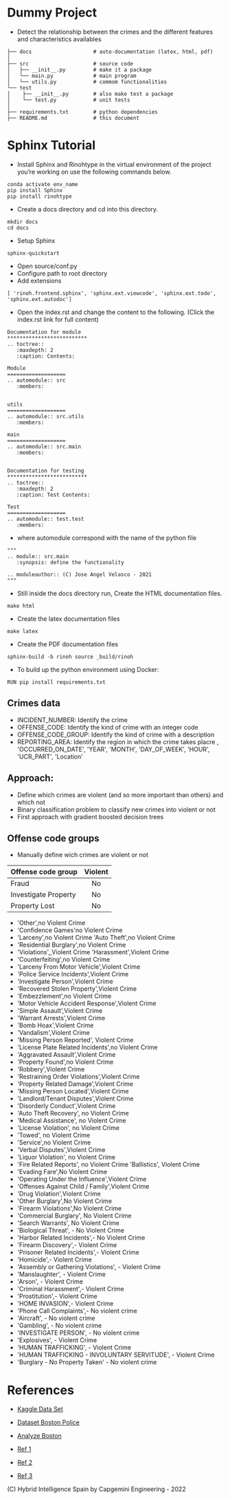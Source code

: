 # Dummy Project
* Detect the relationship between the crimes and the different features and characteristics availables


```
├── docs                    # auto-documentation (latex, html, pdf)
│ 
├── src                     # source code
│   ├── __init__.py         # make it a package
│   └── main.py             # main program
│   └── utils.py            # commom functionalities
└── test
│    ├── __init__.py        # also make test a package
│    └── test.py            # unit tests
│
├── requirements.txt        # python dependencies 
├── README.md               # this document
```


# Sphinx Tutorial
*  Install Sphinx and Rinohtype in the virtual environment of the project you’re working on use the following commands below.
```
conda activate env_name
pip install Sphinx
pip install rinohtype
```
*  Create a docs directory and cd into this directory.
```
mkdir docs
cd docs
```
* Setup Sphinx
```
sphinx-quickstart
```
* Open source/conf.py
* Configure path to root directory
* Add extensions
```
[ 'rinoh.frontend.sphinx', 'sphinx.ext.viewcode', 'sphinx.ext.todo', 'sphinx.ext.autodoc']
```
* Open the index.rst and change the content to the following. (Click the index.rst  link for full content)
```
Documentation for module
**************************
.. toctree::
   :maxdepth: 2
   :caption: Contents:

Module
===================
.. automodule:: src
   :members:


utils
===================
.. automodule:: src.utils
   :members:

main
===================
.. automodule:: src.main
   :members:


Documentation for testing
**************************
.. toctree::
   :maxdepth: 2
   :caption: Test Contents:

Test
===================
.. automodule:: test.test
   :members:

```

* where automodule correspond with the name of the python file 
```
"""
.. module:: src.main
   :synopsis: define the functionality

.. moduleauthor:: (C) Jose Angel Velasco - 2021
"""
```

* Still inside the docs directory run, Create the HTML documentation files.
```
make html
```
* Create the latex documentation files
```
make latex
```
* Create the PDF documentation files
```
sphinx-build -b rinoh source _build/rinoh
```

* To build up the python environment using Docker:
```
RUN pip install requirements.txt
```
## Crimes data
      

  * INCIDENT_NUMBER: Identify the crime
  * OFFENSE_CODE: Identify the kind of crime with an integer code
  * OFFENSE_CODE_GROUP: Identify the kind of crime with a description
  * REPORTING_AREA: Identify the region in which the crime takes placre
    , 'OCCURRED_ON_DATE', 'YEAR', 'MONTH', 'DAY_OF_WEEK',
 'HOUR', 'UCR_PART', 'Location'

## Approach:
* Define which crimes are violent (and so more important than others) and which not
* Binary classification problem to classify new crimes into violent or not
* First approach with gradient boosted decision trees 

## Offense code groups
* Manually define wich crimes are violent or not 

| Offense code group   |      Violent      |
|----------|:-------------:|
| Fraud|  No | 
| Investigate Property |    No   | 
| Property Lost | No |



* 'Other',no Violent Crime
* 'Confidence Games'no Violent Crime
* 'Larceny',no Violent Crime
  'Auto Theft',no Violent Crime
* 'Residential Burglary',no Violent Crime
* 'Violations',,Violent Crime
  'Harassment',Violent Crime
* 'Counterfeiting',no Violent Crime
* 'Larceny From Motor Vehicle',Violent Crime
* 'Police Service Incidents',Violent Crime
* 'Investigate Person',Violent Crime
* 'Recovered Stolen Property',Violent Crime
* 'Embezzlement',no Violent Crime
* 'Motor Vehicle Accident Response',Violent Crime
* 'Simple Assault',Violent Crime
* 'Warrant Arrests',Violent Crime
* 'Bomb Hoax',Violent Crime
* 'Vandalism',Violent Crime
* 'Missing Person Reported', Violent Crime
* 'License Plate Related Incidents',no Violent Crime
* 'Aggravated Assault',Violent Crime
* 'Property Found',no Violent Crime
* 'Robbery',Violent Crime
* 'Restraining Order Violations',Violent Crime
* 'Property Related Damage',Violent Crime
* 'Missing Person Located',Violent Crime
* 'Landlord/Tenant Disputes',Violent Crime
* 'Disorderly Conduct',Violent Crime
* 'Auto Theft Recovery', no Violent Crime
* 'Medical Assistance', no Violent Crime
* 'License Violation', no Violent Crime
* 'Towed', no Violent Crime
* 'Service',no Violent Crime
* 'Verbal Disputes',Violent Crime
* 'Liquor Violation', no Violent Crime
* 'Fire Related Reports', no Violent Crime
  'Ballistics', Violent Crime
* 'Evading Fare',No Violent Crime
* 'Operating Under the Influence',Violent Crime
* 'Offenses Against Child / Family',Violent Crime
* 'Drug Violation',Violent Crime
* 'Other Burglary',No Violent Crime
* 'Firearm Violations',No Violent Crime
* 'Commercial Burglary', No Violent Crime
* 'Search Warrants', No Violent Crime
* 'Biological Threat', - No Violent Crime
* 'Harbor Related Incidents',- No Violent Crime
* 'Firearm Discovery',- Violent Crime
* 'Prisoner Related Incidents',- Violent Crime
* 'Homicide',- Violent Crime
* 'Assembly or Gathering Violations', - Violent Crime
* 'Manslaughter', - Violent Crime
* 'Arson', - Violent Crime
* 'Criminal Harassment',- Violent Crime
* 'Prostitution',- Violent Crime
* 'HOME INVASION',- Violent Crime
* 'Phone Call Complaints',- No violent crime
* 'Aircraft', - No violent crime
* 'Gambling', - No violent crime
* 'INVESTIGATE PERSON', - No violent crime
* 'Explosives', - Violent Crime
* 'HUMAN TRAFFICKING', - Violent Crime
* 'HUMAN TRAFFICKING - INVOLUNTARY SERVITUDE', - Violent Crime
* 'Burglary - No Property Taken' - No violent crime


# References
* [Kaggle Data Set](https://www.kaggle.com/AnalyzeBoston/crimes-in-boston)
  
* [Dataset Boston Police](https://data.boston.gov/dataset/crime-incident-reports-august-2015-to-date-source-new-system
    )
  
* [Analyze Boston](https://data.boston.gov/)

* [Ref 1](https://towardsdatascience.com/understanding-the-confusion-matrix-and-how-to-implement-it-in-python-319202e0fe4d
  )
  
* [Ref 2](https://towardsdatascience.com/demand-forecast-boston-crime-data-64a0cff54820)

* [Ref 3](https://blog.goodaudience.com/taxi-demand-prediction-new-york-city-5e7b12305475
  )
  

(C) Hybrid Intelligence Spain by Capgemini Engineering - 2022